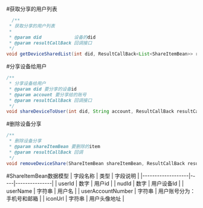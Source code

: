 #获取分享的用户列表

```java
  /**
 * 获取分享的用户列表
 *
 * @param did            设备的did
 * @param resultCallBack 回调接口
 */
void getDeviceSharedList(int did, ResultCallBack<List<ShareItemBean>> resultCallBack);
```

#分享设备给用户

```java
/**
 * 分享设备给用户
 * @param did 要分享的设备id
 * @param account 要分享给的账号
 * @param resultCallBack 回调接口
 */
void shareDeviceToUser(int did, String account, ResultCallBack resultCallBack);
```

#删除设备分享

```java
/**
 * 删除设备分享
 * @param shareItemBean 要删除的item
 * @param resultCallBack 回调
 */
void removeDeviceShare(ShareItemBean shareItemBean, ResultCallBack resultCallBack);
```

#ShareItemBean数据模型
| 字段名称              | 类型  | 字段说明          |
|-------------------|-----|---------------|
| userId            | 数字  | 用户id          |
| nudId             | 数字  | 用户设备Id        |
| userName          | 字符串 | 用户名           |
| userAccountNumber | 字符串 | 用户账号分为：手机号和邮箱 |
| iconUrl           | 字符串 | 用户头像地址        |
